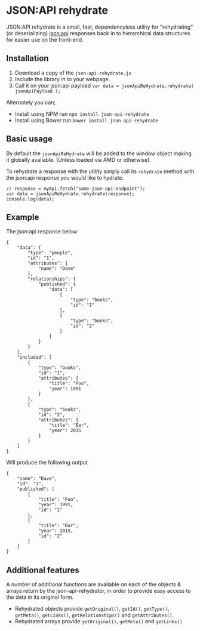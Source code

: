 # JSON:API rehydrate

JSON:API rehydrate is a small, fast, dependencyless utility for "rehydrating" (or deserializing) [json:api](http://jsonapi.org/) responses back in to hierarchical data structures for easier use on the front-end.

## Installation

 1. Download a copy of the `json-api-rehydrate.js`
 2. Include the library in to your webpage.
 3. Call it on your json:api payload `var data = jsonApiReHydrate.rehydrate( jsonApiPayload );`

Alternately you can;

* Install using NPM run `npm install json-api-rehydrate`
* Install using Bower run `bower install json-api-rehydrate`

## Basic usage

By default the `jsonApiReHydrate` will be added to the window object making it globally available. (Unless loaded via AMD or otherwise).

To rehydrate a response with the utility simply call its `rehydrate` method with the json:api response you would like to hydrate.

```
// response = myApi.fetch("some-json-api-endpoint");
var data = jsonApiReHydrate.rehydrate(response);
console.log(data);
```

## Example

The json:api response below

```
{
	"data": {
		"type": "people",
		"id": "1",
		"attributes": {
			"name": "Dave"
		},
		"relationships": {
			"published": {
				"data": [
					{
						"type": "books",
						"id": "1"
					},
					{
						"type": "books",
						"id": "2"
					}
				]
			}
		}
	},
	"included": [
		{
			"type": "books",
			"id": "1",
			"attributes": {
				"title": "Foo",
				"year": 1991
			}
		},
		{
			"type": "books",
			"id": "2",
			"attributes": {
				"title": "Bar",
				"year": 2015
			}
		}
	]
}
```
Will produce the following output 

```
{
	"name": "Dave",
	"id": "1",
	"published": [
		{
			"title": "Foo",
			"year": 1991,
			"id": "1"
		},
		{
			"title": "Bar",
			"year": 2015,
			"id": "2"
		}
	]
}
```
## Additional features

A number of additional functions are available on each of the objects & arrays return by the json-api-rehydrator, in order to provide
easy access to the data in its original form.

* Rehydrated objects provide `getOriginal()`, `getId()`,  `getType()`, `getMeta()`, `getLinks()`, `getRelationships()` and `getAttributes()`.
* Rehydrated arrays provide `getOriginal()`, `getMeta()` and `getLinks()`
